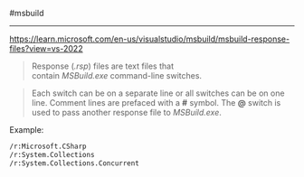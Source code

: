 #msbuild

---

https://learn.microsoft.com/en-us/visualstudio/msbuild/msbuild-response-files?view=vs-2022

> Response (_.rsp_) files are text files that contain _MSBuild.exe_ command-line switches. 

> Each switch can be on a separate line or all switches can be on one line. Comment lines are prefaced with a **#** symbol. 
> The **@** switch is used to pass another response file to _MSBuild.exe_.

Example:
```txt
/r:Microsoft.CSharp
/r:System.Collections
/r:System.Collections.Concurrent
```
